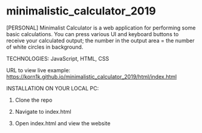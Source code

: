 # minimalistic_calculator_2019
[PERSONAL] Minimalist Calculator is a web application for performing some basic calculations. You can press various UI and keyboard buttons to receive your calculated output; the number in the output area = the number of white circles in background.

TECHNOLOGIES: JavaScript, HTML, CSS

URL to view live example: https://korn1k.github.io/minimalistic_calculator_2019/html/index.html

INSTALLATION ON YOUR LOCAL PC:

1. Clone the repo

2. Navigate to index.html

3. Open index.html and view the website
